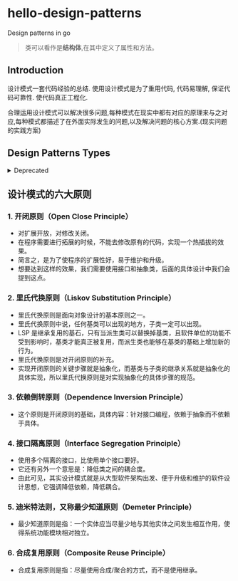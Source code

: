 # hello-design-patterns
Design patterns in go

> 类可以看作是**结构体**,在其中定义了属性和方法。

## Introduction

设计模式一套代码经验的总结. 使用设计模式是为了重用代码, 代码易理解, 保证代码可靠性. 使代码真正工程化.

合理运用设计模式可以解决很多问题,每种模式在现实中都有对应的原理来与之对应,每种模式都描述了在外面实际发生的问题,以及解决问题的核心方案.(现实问题的实践方案)

## Design Patterns Types

<Details>
<Summary>Deprecated</Summary>

|   模式名称    |  描述   | 具体模式  |
|:----: |  :----:  |:----: |
| 创建型模式 |这些设计模式提供了一种在创建对象的同时隐藏创建逻辑的方式，而不是使用 new 运算符直接实例化对象。这使得程序在判断针对某个给定实例需要创建哪些对象时更加灵活。  | - 工厂模式（Factory Pattern）<br>抽象工厂模式（Abstract Factory Pattern）<br>单例模式（Singleton Pattern）<br>建造者模式（Builder Pattern）<br>原型模式（Prototype Pattern） |
| 结构型模式 |这些设计模式关注类和对象的组合。继承的概念被用来组合接口和定义组合对象获得新功能的方式|适配器模式（Adapter Pattern）<br>桥接模式（Bridge Pattern）<br>过滤器模式（Filter、Criteria Pattern）<br>组合模式（Composite Pattern）<br>装饰器模式（Decorator Pattern）<br>外观模式（Facade Pattern）<br>享元模式（Flyweight Pattern）<br>代理模式（Proxy Pattern）|
| 行为型模式 |这些设计模式特别关注对象之间的通信。|责任链模式（Chain of Responsibility Pattern）<br>命令模式（Command Pattern）<br>解释器模式（Interpreter Pattern）<br>迭代器模式（Iterator Pattern）<br>中介者模式（Mediator Pattern）<br>备忘录模式（Memento Pattern）<br>观察者模式（Observer Pattern）<br>状态模式（State Pattern）<br>空对象模式（Null Object Pattern）<br>策略模式（Strategy Pattern）<br>模板模式（Template Pattern）<br>访问者模式（Visitor Pattern）|
</Details>

## 设计模式的六大原则
### 1. 开闭原则（Open Close Principle）
- 对扩展开放，对修改关闭。
- 在程序需要进行拓展的时候，不能去修改原有的代码，实现一个热插拔的效果。
- 简言之，是为了使程序的扩展性好，易于维护和升级。
- 想要达到这样的效果，我们需要使用接口和抽象类，后面的具体设计中我们会提到这点。

### 2. 里氏代换原则（Liskov Substitution Principle）

- 里氏代换原则是面向对象设计的基本原则之一。 
- 里氏代换原则中说，任何基类可以出现的地方，子类一定可以出现。
- LSP 是继承复用的基石，只有当派生类可以替换掉基类，且软件单位的功能不受到影响时，基类才能真正被复用，而派生类也能够在基类的基础上增加新的行为。
- 里氏代换原则是对开闭原则的补充。
- 实现开闭原则的关键步骤就是抽象化，而基类与子类的继承关系就是抽象化的具体实现，所以里氏代换原则是对实现抽象化的具体步骤的规范。

### 3. 依赖倒转原则（Dependence Inversion Principle）

- 这个原则是开闭原则的基础，具体内容：针对接口编程，依赖于抽象而不依赖于具体。

### 4. 接口隔离原则（Interface Segregation Principle）

- 使用多个隔离的接口，比使用单个接口要好。
- 它还有另外一个意思是：降低类之间的耦合度。
- 由此可见，其实设计模式就是从大型软件架构出发、便于升级和维护的软件设计思想，它强调降低依赖，降低耦合。

### 5. 迪米特法则，又称最少知道原则（Demeter Principle）

- 最少知道原则是指：一个实体应当尽量少地与其他实体之间发生相互作用，使得系统功能模块相对独立。

### 6. 合成复用原则（Composite Reuse Principle）

- 合成复用原则是指：尽量使用合成/聚合的方式，而不是使用继承。